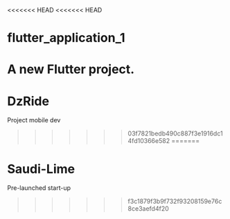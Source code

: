 <<<<<<< HEAD
<<<<<<< HEAD
# flutter_application_1

A new Flutter project.
=======
# DzRide
Project mobile dev
>>>>>>> 03f7821bedb490c887f3e1916dc14fd10366e582
=======
# Saudi-Lime
Pre-launched start-up
>>>>>>> f3c1879f3b9f732f93208159e76c8ce3aefd4f20
